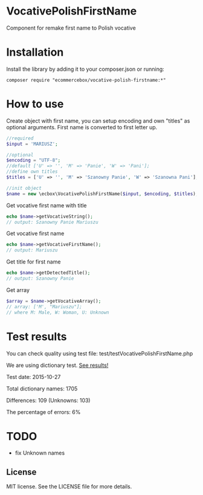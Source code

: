 # VocativePolishFirstName
Component for remake first name to Polish vocative


Installation
======================

Install the library by adding it to your composer.json or running:

    composer require "ecommercebox/vocative-polish-firstname:*"

# How to use

Create object with first name, you can setup encoding and own "titles" as optional arguments.
First name is converted to first letter up.

```php
//required
$input = 'MARIUSZ';

//optional
$encoding = "UTF-8";
//default ['U' => '', 'M' => 'Panie', 'W' => 'Pani'];
//define own titles
$titles = ['U' => '', 'M' => 'Szanowny Panie', 'W' => 'Szanowna Pani'];

//init object
$name = new \ecbox\VocativePolishFirstName($input, $encoding, $titles);
```

Get vocative first name with title
```php
echo $name->getVocativeString();
// output: Szanowny Panie Mariuszu
```

Get vocative first name
```php
echo $name->getVocativeFirstName();
// output: Mariuszu
```


Get title for first name
```php
echo $name->getDetectedTitle();
// output: Szanowny Panie
```

Get array
```php
$array = $name->getVocativeArray();
// array: ['M', "Mariuszu"];
// where M: Male, W: Woman, U: Unknown
```

# Test results

You can check quality using test file: test/testVocativePolishFirstName.php

We are using dictionary test. [See results!](https://htmlpreview.github.io/?https://github.com/ecommercebox/vocative-polish-firstname/blob/master/test/RESULTS.html)

Test date: 2015-10-27

Total dictionary names: 1705 

Differences: 109 (Unknowns: 103) 

The percentage of errors: 6% 

# TODO

* fix Unknown names

License
-------
MIT license. See the LICENSE file for more details.
